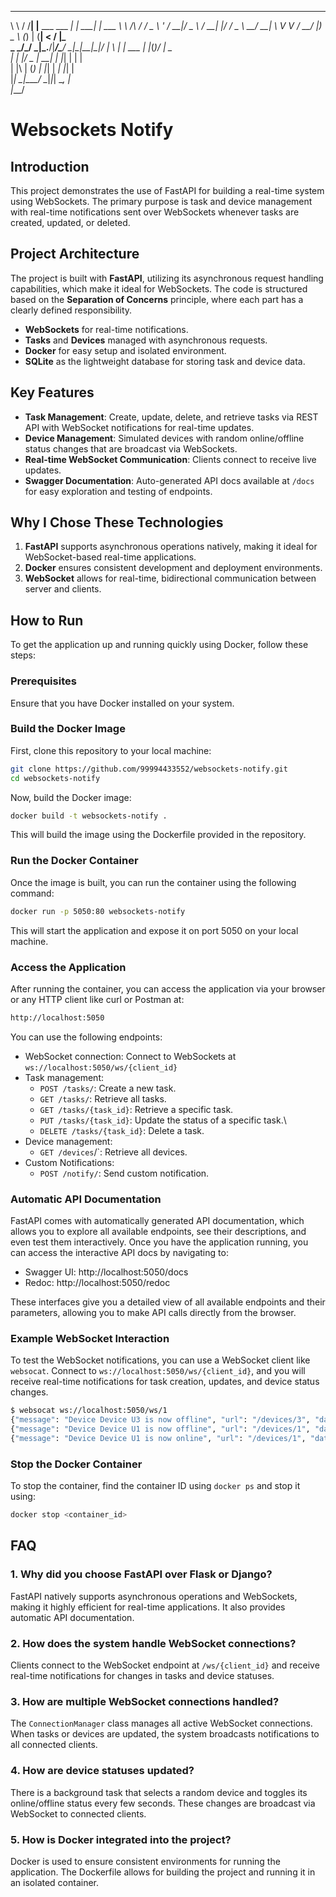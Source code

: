 __        __   _                    _        _       
\ \      / /__| |__  ___  ___   ___| | _____| |_ ___ 
 \ \ /\ / / _ \ '_ \/ __|/ _ \ / __| |/ / _ \ __/ __|
  \ V  V /  __/ |_) \__ \ (_) | (__|   <  __/ |_\__ \
 _ \_/\_/ \___|_.__/|___/\___/ \___|_|\_\___|\__|___/
| \ | | ___ | |_(_)/ _|_   _                         
|  \| |/ _ \| __| | |_| | | |                        
| |\  | (_) | |_| |  _| |_| |                        
|_| \_|\___/ \__|_|_|  \__, |                        
                       |___/                         


# Websockets Notify

## Introduction
This project demonstrates the use of FastAPI for building a real-time system using WebSockets. The primary purpose is
task and device management with real-time notifications sent over WebSockets whenever tasks are created, updated, or
deleted.

## Project Architecture
The project is built with **FastAPI**, utilizing its asynchronous request handling capabilities, which make it ideal
for WebSockets. The code is structured based on the **Separation of Concerns** principle, where each part has a
clearly defined responsibility.

- **WebSockets** for real-time notifications.
- **Tasks** and **Devices** managed with asynchronous requests.
- **Docker** for easy setup and isolated environment.
- **SQLite** as the lightweight database for storing task and device data.

## Key Features
- **Task Management**: Create, update, delete, and retrieve tasks via REST API with WebSocket notifications for real-time updates.
- **Device Management**: Simulated devices with random online/offline status changes that are broadcast via WebSockets.
- **Real-time WebSocket Communication**: Clients connect to receive live updates.
- **Swagger Documentation**: Auto-generated API docs available at `/docs` for easy exploration and testing of endpoints.

## Why I Chose These Technologies
1. **FastAPI** supports asynchronous operations natively, making it ideal for WebSocket-based real-time applications.
2. **Docker** ensures consistent development and deployment environments.
3. **WebSocket** allows for real-time, bidirectional communication between server and clients.

## How to Run

To get the application up and running quickly using Docker, follow these steps:

### Prerequisites

Ensure that you have Docker installed on your system.

### Build the Docker Image

First, clone this repository to your local machine:

```bash
git clone https://github.com/99994433552/websockets-notify.git
cd websockets-notify
```

Now, build the Docker image:

```bash
docker build -t websockets-notify .
```

This will build the image using the Dockerfile provided in the repository.


### Run the Docker Container

Once the image is built, you can run the container using the following command:

```bash
docker run -p 5050:80 websockets-notify
```

This will start the application and expose it on port 5050 on your local machine.

### Access the Application

After running the container, you can access the application via your browser or any HTTP client like curl or Postman at:

```bash
http://localhost:5050
```

You can use the following endpoints:

- WebSocket connection: Connect to WebSockets at `ws://localhost:5050/ws/{client_id}`
- Task management:
    - `POST /tasks/`: Create a new task.
    - `GET /tasks/`: Retrieve all tasks.
    - `GET /tasks/{task_id}`: Retrieve a specific task.
    - `PUT /tasks/{task_id}`: Update the status of a specific task.\
    - `DELETE /tasks/{task_id}`: Delete a task.
- Device management:
    - `GET /devices`/`: Retrieve all devices.
- Custom Notifications:
    - `POST /notify/`: Send custom notification.

### Automatic API Documentation

FastAPI comes with automatically generated API documentation, which allows you to explore all available endpoints, see their descriptions, and even test them interactively. Once you have the application running, you can access the interactive API docs by navigating to:

- Swagger UI: http://localhost:5050/docs
- Redoc: http://localhost:5050/redoc

These interfaces give you a detailed view of all available endpoints and their parameters, allowing you to make API calls directly from the browser.

### Example WebSocket Interaction

To test the WebSocket notifications, you can use a WebSocket client like `websocat`. Connect to `ws://localhost:5050/ws/{client_id}`, and you will receive real-time notifications for task creation, updates, and device status changes.

```bash
$ websocat ws://localhost:5050/ws/1
{"message": "Device Device U3 is now offline", "url": "/devices/3", "date": "2024-09-14 09:18", "type": "INFO"}
{"message": "Device Device U1 is now offline", "url": "/devices/1", "date": "2024-09-14 09:18", "type": "INFO"}
{"message": "Device Device U1 is now online", "url": "/devices/1", "date": "2024-09-14 09:18", "type": "INFO"}
```

### Stop the Docker Container

To stop the container, find the container ID using `docker ps` and stop it using:

```bash
docker stop <container_id>
```

## FAQ

### 1. Why did you choose FastAPI over Flask or Django?
FastAPI natively supports asynchronous operations and WebSockets, making it highly efficient for real-time
applications. It also provides automatic API documentation.

### 2. How does the system handle WebSocket connections?
Clients connect to the WebSocket endpoint at `/ws/{client_id}` and receive real-time notifications for changes in
tasks and device statuses.

### 3. How are multiple WebSocket connections handled?
The `ConnectionManager` class manages all active WebSocket connections. When tasks or devices are updated, the system
broadcasts notifications to all connected clients.

### 4. How are device statuses updated?
There is a background task that selects a random device and toggles its online/offline status every few seconds. These
changes are broadcast via WebSocket to connected clients.

### 5. How is Docker integrated into the project?
Docker is used to ensure consistent environments for running the application. The Dockerfile allows for building the
project and running it in an isolated container.
